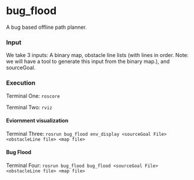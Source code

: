 # bug_flood
A bug based offline path planner.

### Input
We take 3 inputs: A binary map, obstacle line lists (with lines in order. Note: we will have a tool to generate this input from the binary map.), and sourceGoal.

### Execution
Terminal One: ``roscore``

Terminal Two: ``rviz``

#### Eviornment visualization
Terminal Three: ``rosrun bug_flood env_display <sourceGoal File> <obstacleLine file> <map file>``

#### Bug Flood
Terminal Four: ``rosrun bug_flood bug_flood <sourceGoal File> <obstacleLine file> <map file>``
